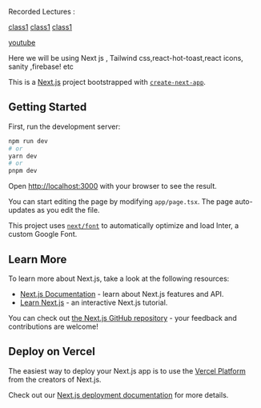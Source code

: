 Recorded Lectures :


[class1](https://www.youtube.com/watch?v=NgoGiTMciq8&list=PL0VhnZARkgZOQ_S-OlkS3ypYFN2gfrv_S)
[class1](https://www.youtube.com/watch?v=V8FkyS4SMFQ&list=PL0VhnZARkgZOQ_S-OlkS3ypYFN2gfrv_S&index=2)
[class1](https://www.youtube.com/watch?v=-dEKKijgpSQ&list=PL0VhnZARkgZOQ_S-OlkS3ypYFN2gfrv_S&index=3)



[youtube](https://www.youtube.com/@leadingbright2580)


Here we will be using Next js , Tailwind css,react-hot-toast,react icons, sanity ,firebase! etc

This is a [Next.js](https://nextjs.org/) project bootstrapped with [`create-next-app`](https://github.com/vercel/next.js/tree/canary/packages/create-next-app).

## Getting Started

First, run the development server:

```bash
npm run dev
# or
yarn dev
# or
pnpm dev
```

Open [http://localhost:3000](http://localhost:3000) with your browser to see the result.

You can start editing the page by modifying `app/page.tsx`. The page auto-updates as you edit the file.

This project uses [`next/font`](https://nextjs.org/docs/basic-features/font-optimization) to automatically optimize and load Inter, a custom Google Font.

## Learn More

To learn more about Next.js, take a look at the following resources:

- [Next.js Documentation](https://nextjs.org/docs) - learn about Next.js features and API.
- [Learn Next.js](https://nextjs.org/learn) - an interactive Next.js tutorial.

You can check out [the Next.js GitHub repository](https://github.com/vercel/next.js/) - your feedback and contributions are welcome!

## Deploy on Vercel

The easiest way to deploy your Next.js app is to use the [Vercel Platform](https://vercel.com/new?utm_medium=default-template&filter=next.js&utm_source=create-next-app&utm_campaign=create-next-app-readme) from the creators of Next.js.

Check out our [Next.js deployment documentation](https://nextjs.org/docs/deployment) for more details.
